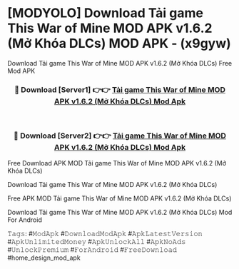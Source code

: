 # [MODYOLO] Download Tải game This War of Mine MOD APK v1.6.2 (Mở Khóa DLCs) MOD APK - (x9gyw)
Download Tải game This War of Mine MOD APK v1.6.2 (Mở Khóa DLCs) Free Mod APK

<div align="center">
<h3>🔴 Download [Server1] 👉👉 <a href="https://apk-comot.site?title=Tải_game_This_War_of_Mine_MOD_APK_v1.6.2_(Mở_Khóa_DLCs)">Tải game This War of Mine MOD APK v1.6.2 (Mở Khóa DLCs) Mod Apk</a></h3><br>

<h3>🔴 Download [Server2] 👉👉 <a href="https://apk-comot.site?title=Tải_game_This_War_of_Mine_MOD_APK_v1.6.2_(Mở_Khóa_DLCs)">Tải game This War of Mine MOD APK v1.6.2 (Mở Khóa DLCs) Mod Apk</a></h3>
</div>


Free Download APK MOD Tải game This War of Mine MOD APK v1.6.2 (Mở Khóa DLCs)

Download Tải game This War of Mine MOD APK v1.6.2 (Mở Khóa DLCs) 

Free APK MOD Tải game This War of Mine MOD APK v1.6.2 (Mở Khóa DLCs) 

Download Tải game This War of Mine MOD APK v1.6.2 (Mở Khóa DLCs) Mod For Android

𝚃𝚊𝚐𝚜: #𝙼𝚘𝚍𝙰𝚙𝚔 #𝙳𝚘𝚠𝚗𝚕𝚘𝚊𝚍𝙼𝚘𝚍𝙰𝚙𝚔 #𝙰𝚙𝚔𝙻𝚊𝚝𝚎𝚜𝚝𝚅𝚎𝚛𝚜𝚒𝚘𝚗 #𝙰𝚙𝚔𝚄𝚗𝚕𝚒𝚖𝚒𝚝𝚎𝚍𝙼𝚘𝚗𝚎𝚢 #𝙰𝚙𝚔𝚄𝚗𝚕𝚘𝚌𝚔𝙰𝚕𝚕 #𝙰𝚙𝚔𝙽𝚘𝙰𝚍𝚜 #𝚄𝚗𝚕𝚘𝚌𝚔𝙿𝚛𝚎𝚖𝚒𝚞𝚖 #𝙵𝚘𝚛𝙰𝚗𝚍𝚛𝚘𝚒𝚍 #𝙵𝚛𝚎𝚎𝙳𝚘𝚠𝚗𝚕𝚘𝚊𝚍 #home_design_mod_apk